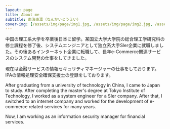 ```yaml
---
layout: page
title: About me
subtitle: 南海東瀛（なんかいとうえい）
cover-img: [/assets/img/page/img1.jpg, /assets/img/page/img2.jpg, /assets/img/page/img3.jpg, /assets/img/page/img4.jpg, /assets/img/page/img5.jpg, /assets/img/page/img6.jpg]
---
```


中国の理工系大学を卒業後日本に留学。某国立大学大学院の総合理工学研究科の修士課程を修了後、システムエンジニアとして独立系大手Sler企業に就職しました。その後あるインターネット企業に転職して、長年e-Commerce関連サービスのシステム開発の仕事をしてきました。

現在は金融サービスの情報セキュリティマネージャーの仕事をしております。
IPAの情報処理安全確保支援士の登録をしております。

After graduating from a university of technology in China, I came to Japan to study. After completing the master's degree at Tokyo Institute of Technology, I worked as a system engineer for a SIer company. After that, I switched to an internet company and worked for the development of e-commerce related services for many years.

Now, I am working as an information security manager for financial services.
